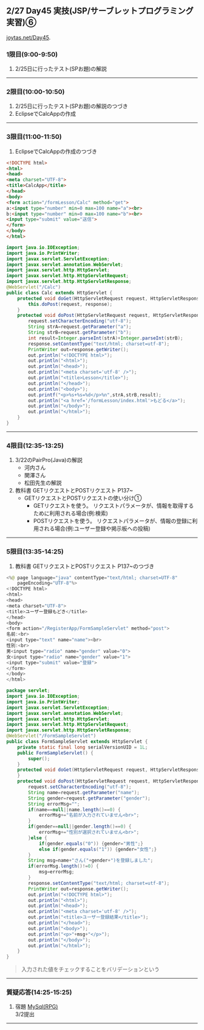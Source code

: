 ## 2/27 Day45 実技(JSP/サーブレットプログラミング実習)⑥
[joytas.net/Day45](https://joytas.net/%e8%a8%93%e7%b7%b4/day45).
### 1限目(9:00-9:50)
1. 2/25日に行ったテスト(SPお題)の解説
---
### 2限目(10:00-10:50)
1. 2/25日に行ったテスト(SPお題)の解説のつづき
1. EclipseでCalcAppの作成
---
### 3限目(11:00-11:50)
1. EclipseでCalcAppの作成のつづき
~~~html
<!DOCTYPE html>
<html>
<head>
<meta charset="UTF-8">
<title>CalcApp</title>
</head>
<body>
<form action="/formLesson/Calc" method="get">
a:<input type="number" min=0 max=100 name="a"><br>
b:<input type="number" min=0 max=100 name="b"><br>
<input type="submit" value="送信">
</form>
</body>
</html>
~~~
~~~java
import java.io.IOException;
import java.io.PrintWriter;
import javax.servlet.ServletException;
import javax.servlet.annotation.WebServlet;
import javax.servlet.http.HttpServlet;
import javax.servlet.http.HttpServletRequest;
import javax.servlet.http.HttpServletResponse;
@WebServlet("/Calc")
public class Calc extends HttpServlet {
	protected void doGet(HttpServletRequest request, HttpServletResponse response) throws ServletException, IOException {
		this.doPost(request, response);
	}
	protected void doPost(HttpServletRequest request, HttpServletResponse response) throws ServletException, IOException {
		request.setCharacterEncoding("utf-8");
		String strA=request.getParameter("a");
		String strB=request.getParameter("b");
		int result=Integer.parseInt(strA)+Integer.parseInt(strB);
		response.setContentType("text/html; charset=utf-8");
		PrintWriter out=response.getWriter();
		out.println("<!DOCTYPE html>");
		out.println("<html>");
		out.println("<head>");
		out.println("<meta charset='utf-8' />");
		out.println("<title>Lesson</title>");
		out.println("</head>");
		out.println("<body>");
		out.printf("<p>%s+%s=%d</p>%n",strA,strB,result);
		out.println("<a href='/formLesson/index.html'>もどる</a>");
		out.println("</body>");
		out.println("</html>");
	}
}
~~~
---
### 4限目(12:35-13:25)
1. 3/22のPairPro(Java)の解説
	- 河内さん
	- 関澤さん
	- 松田先生の解説
1. 教科書 GETリクエストとPOSTリクエスト P137~
	- GETリクエストとPOSTリクエストの使い分け①
		- GETリクエストを使う。
		リクエストパラメータが、情報を取得するために利用される場合(例:検索)
		- POSTリクエストを使う。
		リクエストパラメータが、情報の登録に利用される場合(例:ユーザー登録や掲示板への投稿)
---
### 5限目(13:35-14:25)
1. 教科書 GETリクエストとPOSTリクエスト P137~のつづき
~~~java
<%@ page language="java" contentType="text/html; charset=UTF-8"
    pageEncoding="UTF-8"%>
<!DOCTYPE html>
<html>
<head>
<meta charset="UTF-8">
<title>ユーザー登録もどき</title>
</head>
<body>
<form action="/RegisterApp/FormSampleServlet" method="post">
名前:<br>
<input type="text" name="name"><br>
性別:<br>
男<input type="radio" name="gender" value="0">
女<input type="radio" name="gender" value="1">
<input type="submit" value="登録">
</form>
</body>
</html>
~~~
~~~java
package servlet;
import java.io.IOException;
import java.io.PrintWriter;
import javax.servlet.ServletException;
import javax.servlet.annotation.WebServlet;
import javax.servlet.http.HttpServlet;
import javax.servlet.http.HttpServletRequest;
import javax.servlet.http.HttpServletResponse;
@WebServlet("/FormSampleServlet")
public class FormSampleServlet extends HttpServlet {
	private static final long serialVersionUID = 1L;
    public FormSampleServlet() {
        super();
    }
	protected void doGet(HttpServletRequest request, HttpServletResponse response) throws ServletException, IOException {
	}
	protected void doPost(HttpServletRequest request, HttpServletResponse response) throws ServletException, IOException {
		request.setCharacterEncoding("utf-8");
		String name=request.getParameter("name");
		String gender=request.getParameter("gender");
		String errorMsg="";
		if(name==null||name.length()==0) {
			errorMsg+="名前が入力されていません<br>";
		}
		if(gender==null||gender.length()==0) {
			errorMsg+="性別が選択されていません<br>";
		}else {
			if(gender.equals("0")) {gender="男性";}
			else if(gender.equals("1")) {gender="女性";}
		}
		String msg=name+"さん("+gender+")を登録しました";
		if(errorMsg.length()!=0) {
			msg=errorMsg;
		}
		response.setContentType("text/html; charset=utf-8");
		PrintWriter out=response.getWriter();
		out.println("<!DOCTYPE html>");
		out.println("<html>");
		out.println("<head>");
		out.println("<meta charset='utf-8' />");
		out.println("<title>ユーザー登録結果</title>");
		out.println("</head>");
		out.println("<body>");
		out.println("<p>"+msg+"</p>");
		out.println("</body>");
		out.println("</html>");
	}
}
~~~
> 入力された値をチェックすることをバリデーションという
---
### 質疑応答(14:25-15:25)
1. 宿題
[MySql(RPG)](https://joytas.net/programming/mysql/mysql_rpg)  
3/2提出
----
